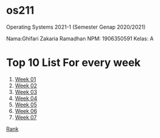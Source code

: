 # os211
Operating Systems 2021-1 (Semester Genap 2020/2021)

Nama:Ghifari Zakaria Ramadhan 
NPM: 1906350591
Kelas: A

# Top 10 List For every week
1. [Week 01](https://ghifarizr.github.io/os211/W01/)<br>
2. [Week 02](https://ghifarizr.github.io/os211/W02/)<br>
3. [Week 03](https://ghifarizr.github.io/os211/W03/)<br>
4. [Week 04](https://ghifarizr.github.io/os211/W04/)<br>
5. [Week 05](https://ghifarizr.github.io/os211/W05/)<br>
6. [Week 06](https://ghifarizr.github.io/os211/W06/)<br>
7. [Week 07](https://ghifarizr.github.io/os211/W07/)<br>

[Rank](https://ghifarizr.github.io/os211/TXT/myrank.txt)<br>
